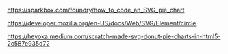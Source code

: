 https://sparkbox.com/foundry/how_to_code_an_SVG_pie_chart

https://developer.mozilla.org/en-US/docs/Web/SVG/Element/circle

https://heyoka.medium.com/scratch-made-svg-donut-pie-charts-in-html5-2c587e935d72


